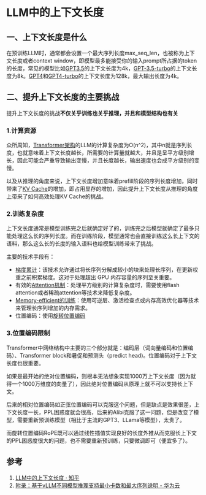 # LLM中的上下文长度

## 一、上下文长度是什么

在预训练LLM时，通常都会设置一个最大序列长度max_seq_len，也被称为上下文长度或者context window，即模型最多能接受你的输入prompt所占据的token的长度，常见的模型比如[GPT3.5](https://zhida.zhihu.com/search?content_id=256063651&content_type=Article&match_order=1&q=GPT3.5&zhida_source=entity)的上下文长度为4k，[GPT-3.5-turbo](https://zhida.zhihu.com/search?content_id=256063651&content_type=Article&match_order=1&q=GPT-3.5-turbo&zhida_source=entity)的上下文长度为8k。[GPT4](https://zhida.zhihu.com/search?content_id=256063651&content_type=Article&match_order=1&q=GPT4&zhida_source=entity)和[GPT4-turbo](https://zhida.zhihu.com/search?content_id=256063651&content_type=Article&match_order=1&q=GPT4-turbo&zhida_source=entity)的上下文长度为128k，最大输出长度为4k。

## 二、提升上下文长度的主要挑战

提升上下文长度的挑战**不仅关乎训练也关乎推理，并且和模型结构也有关**

### 1.计算资源

众所周知，[Transformer架构](https://zhida.zhihu.com/search?content_id=256063651&content_type=Article&match_order=1&q=Transformer架构&zhida_source=entity)的LLM的计算复杂度为O(n^2)，其中n就是序列长度，也就意味着上下文长度越长，所需要的计算量就越大，并且是呈平方级别增长，因此可能会严重导致输出变慢，并且长度越长，输出速度也会成平方级别的变慢。

以及从推理的角度来说，上下文长度增加意味着prefill阶段的序列长度增加，同时带来了[KV Cache](https://zhida.zhihu.com/search?content_id=256063651&content_type=Article&match_order=1&q=KV+Cache&zhida_source=entity)的增加，即占用显存的增加，因此提升上下文长度从推理的角度上带来了如何高效处理KV Cache的挑战。

### 2.训练复杂度

上下文长度通常是模型训练完之后就确定好了的，训练完之后模型就确定了最多只能处理这么长的序列长度。而在训练阶段，模型通常也会直接训练这么长上下文的语料，那么这么长的长度的输入语料也给模型训练带来了挑战。

主要的技术手段有：

- [梯度累计](https://zhida.zhihu.com/search?content_id=256063651&content_type=Article&match_order=1&q=梯度累计&zhida_source=entity)：该技术允许通过将长序列分解成较小的块来处理长序列，在更新权重之前积累梯度。这对于处理超出 GPU 内存容量的序列至关重要。
- 有效的[Attention机制](https://zhida.zhihu.com/search?content_id=256063651&content_type=Article&match_order=1&q=Attention机制&zhida_source=entity)：处理平方级别的计算复杂度时，需要使用flash attention或者稀疏attention等技术来降低复杂度。
- [Memory-efficient的训练](https://zhida.zhihu.com/search?content_id=256063651&content_type=Article&match_order=1&q=Memory-efficient的训练&zhida_source=entity)：使用可逆层、激活检查点或内存高效优化器等技术来管理长序列增加的内存需求。
- 位置编码：使用[旋转位置编码](https://zhida.zhihu.com/search?content_id=256063651&content_type=Article&match_order=1&q=旋转位置编码&zhida_source=entity)

### 3.位置编码限制

Transformer中网络结构中主要的三个部分就是：编码层（词向量编码和位置编码）、Transformer block和暑促和预测头（predict head)。位置编码对于上下文长度也很重要。

如果是最开始的绝对位置编码，则根本无法想象实现1000万上下文长度（因为就得一个1000万维度的向量了），因此绝对位置编码从原理上就不可以支持长上下文。

后来的相对位置编码如正弦位置编码可以克服这个问题，但是缺点是效果很差，上下文长度一长，PPL困惑度就会很高，后来的Alibi克服了这一问题，但是改变了模型，需要重新预训练模型（相比于主流的GPT3、LLama等模型），太贵了。

而旋转位置编码RoPE既可以通过线性插值实现良好的长度外推从而克服长上下文的PPL困惑度很大的问题，也不需要重新预训练，只要微调即可（便宜多了）。

## 参考

1. [LLM中的上下文长度 · 知乎](https://zhuanlan.zhihu.com/p/1892323473084358661)
2. [附录：基于vLLM不同模型推理支持最小卡数和最大序列说明 - 华为云](https://support.huaweicloud.com/bestpractice-modelarts/modelarts_llm_infer_91034.html)